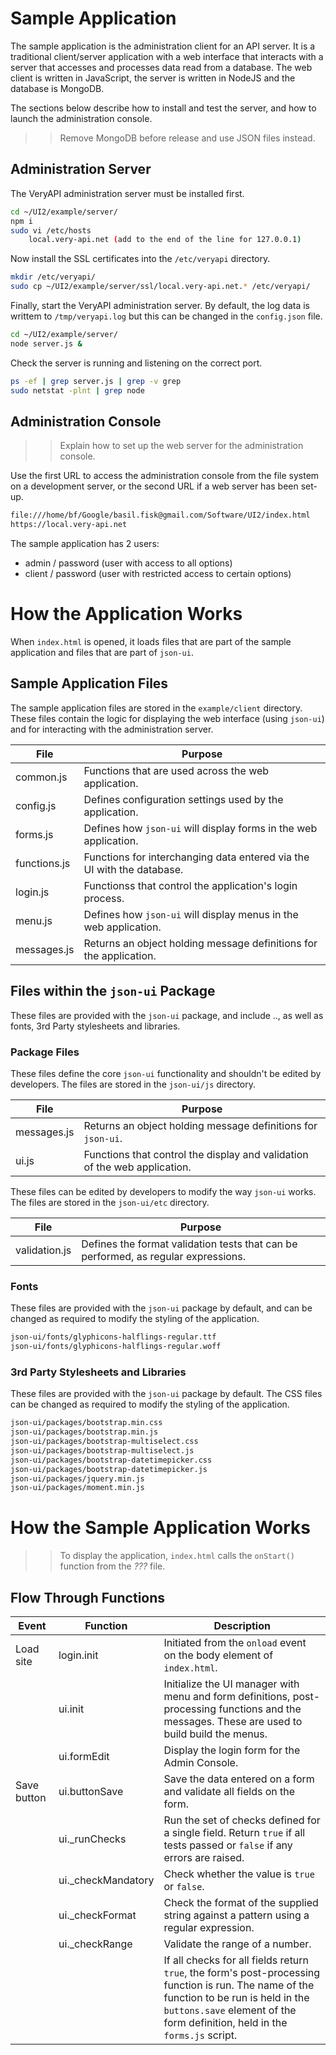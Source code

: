 # Sample Application

The sample application is the administration client for an API server. It is a traditional client/server application with a web interface that interacts with a server that accesses and processes data read from a database. The web client is written in JavaScript, the server is written in NodeJS and the database is MongoDB.

The sections below describe how to install and test the server, and how to launch the administration console.

>> Remove MongoDB before release and use JSON files instead.

## Administration Server

The VeryAPI administration server must be installed first.

~~~bash
cd ~/UI2/example/server/
npm i
sudo vi /etc/hosts
    local.very-api.net (add to the end of the line for 127.0.0.1)
~~~

Now install the SSL certificates into the `/etc/veryapi` directory.

~~~bash
mkdir /etc/veryapi/
sudo cp ~/UI2/example/server/ssl/local.very-api.net.* /etc/veryapi/
~~~

Finally, start the VeryAPI administration server. By default, the log data is writtem to `/tmp/veryapi.log` but this can be changed in the `config.json` file.

~~~bash
cd ~/UI2/example/server/
node server.js &
~~~

Check the server is running and listening on the correct port.

~~~bash
ps -ef | grep server.js | grep -v grep
sudo netstat -plnt | grep node
~~~

## Administration Console

>> Explain how to set up the web server for the administration console.

Use the first URL to access the administration console from the file system on a development server, or the second URL if a web server has been set-up.

~~~bash
file:///home/bf/Google/basil.fisk@gmail.com/Software/UI2/index.html
https://local.very-api.net
~~~

The sample application has 2 users:

- admin / password (user with access to all options)
- client / password (user with restricted access to certain options)

# How the Application Works

When `index.html` is opened, it loads files that are part of the sample application and files that are part of `json-ui`.

## Sample Application Files

The sample application files are stored in the `example/client` directory. These files contain the logic for displaying the web interface (using `json-ui`) and for interacting with the administration server.

|File|Purpose|
|---|---|
|common.js|Functions that are used across the web application.|
|config.js|Defines configuration settings used by the application.|
|forms.js|Defines how `json-ui` will display forms in the web application.|
|functions.js|Functions for interchanging data entered via the UI with the database.|
|login.js|Functionss that control the application's login process.|
|menu.js|Defines how `json-ui` will display menus in the web application.|
|messages.js|Returns an object holding message definitions for the application.|

## Files within the `json-ui` Package

These files are provided with the `json-ui` package, and include .., as well as fonts, 3rd Party stylesheets and libraries.

### Package Files

These files define the core `json-ui` functionality and shouldn't be edited by developers. The files are stored in the `json-ui/js` directory.

|File|Purpose|
|----|-------|
|messages.js|Returns an object holding message definitions for `json-ui`.|
|ui.js|Functions that control the display and validation of the web application.|

These files can be edited by developers to modify the way `json-ui` works. The files are stored in the `json-ui/etc` directory.

|File|Purpose|
|----|-------|
|validation.js|Defines the format validation tests that can be performed, as regular expressions.|

### Fonts

These files are provided with the `json-ui` package by default, and can be changed as required to modify the styling of the application.

~~~bash
json-ui/fonts/glyphicons-halflings-regular.ttf
json-ui/fonts/glyphicons-halflings-regular.woff
~~~

### 3rd Party Stylesheets and Libraries

These files are provided with the `json-ui` package by default. The CSS files can be changed as required to modify the styling of the application.

~~~bash
json-ui/packages/bootstrap.min.css
json-ui/packages/bootstrap.min.js
json-ui/packages/bootstrap-multiselect.css
json-ui/packages/bootstrap-multiselect.js
json-ui/packages/bootstrap-datetimepicker.css
json-ui/packages/bootstrap-datetimepicker.js
json-ui/packages/jquery.min.js
json-ui/packages/moment.min.js
~~~

# How the Sample Application Works

>> To display the application, `index.html` calls the `onStart()` function from the *???* file.

## Flow Through Functions

|Event|Function|Description|
|---|---|---|
|Load site|login.init|Initiated from the `onload` event on the body element of `index.html`.|
||ui.init|Initialize the UI manager with menu and form definitions, post-processing functions and the messages. These are used to build build the menus.|
||ui.formEdit|Display the login form for the Admin Console.|
|Save button|ui.buttonSave|Save the data entered on a form and validate all fields on the form.|
||ui._runChecks|Run the set of checks defined for a single field. Return `true` if all tests passed or `false` if any errors are raised.|
||ui._checkMandatory|Check whether the value is `true` or `false`.|
||ui._checkFormat|Check the format of the supplied string against a pattern using a regular expression.|
||ui._checkRange|Validate the range of a number.|
|||If all checks for all fields return `true`, the form's post-processing function is run. The name of the function to be run is held in the `buttons.save` element of the form definition, held in the `forms.js` script.|
